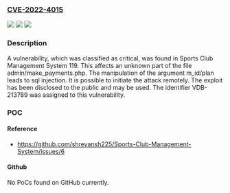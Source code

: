 ### [CVE-2022-4015](https://cve.mitre.org/cgi-bin/cvename.cgi?name=CVE-2022-4015)
![](https://img.shields.io/static/v1?label=Product&message=Sports%20Club%20Management%20System&color=blue)
![](https://img.shields.io/static/v1?label=Version&message=n%2Fa&color=blue)
![](https://img.shields.io/static/v1?label=Vulnerability&message=CWE-707%20Improper%20Neutralization%20-%3E%20CWE-74%20Injection%20-%3E%20CWE-89%20SQL%20Injection&color=brighgreen)

### Description

A vulnerability, which was classified as critical, was found in Sports Club Management System 119. This affects an unknown part of the file admin/make_payments.php. The manipulation of the argument m_id/plan leads to sql injection. It is possible to initiate the attack remotely. The exploit has been disclosed to the public and may be used. The identifier VDB-213789 was assigned to this vulnerability.

### POC

#### Reference
- https://github.com/shreyansh225/Sports-Club-Management-System/issues/6

#### Github
No PoCs found on GitHub currently.

